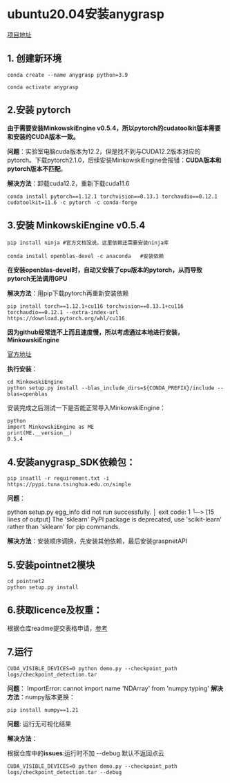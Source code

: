 # ubuntu20.04安装anygrasp
[项目地址](https://github.com/graspnet/anygrasp_sdk)
## 1. 创建新环境

```
conda create --name anygrasp python=3.9

conda activate anygrasp
```

## 2.安装  pytorch
**由于需要安装MinkowskiEngine v0.5.4，所以pytorch的cudatoolkit版本需要和安装的CUDA版本一致。**

**问题**：实验室电脑cuda版本为12.2，但是找不到与CUDA12.2版本对应的pytorch。下载pytorch2.1.0，后续安装MinkowskiEngine会报错：**CUDA版本和pytorch版本不匹配**。

**解决方法**：卸载cuda12.2，重新下载cuda11.6

```
conda install pytorch==1.12.1 torchvision==0.13.1 torchaudio==0.12.1 cudatoolkit=11.6 -c pytorch -c conda-forge
```

## 3.安装 MinkowskiEngine v0.5.4
```
pip install ninja #官方文档没说，这里依赖还需要安装ninja库

conda install openblas-devel -c anaconda   #安装依赖
```

**在安装openblas-devel时，自动又安装了cpu版本的pytorch，从而导致pytorch无法调用GPU**


**解决方法**：用pip下载pytorch再重新安装依赖
```
pip install torch==1.12.1+cu116 torchvision==0.13.1+cu116 torchaudio==0.12.1 --extra-index-url https://download.pytorch.org/whl/cu116
```

**因为github经常连不上而且速度慢，所以考虑通过本地进行安装，MinkowskiEngine**

[官方地址](https://github.com/NVIDIA/MinkowskiEngine)

**执行安装**：

```
cd MinkowskiEngine
python setup.py install --blas_include_dirs=${CONDA_PREFIX}/include --blas=openblas
```

安装完成之后测试一下是否能正常导入MinkowskiEngine：

```
python
import MinkowskiEngine as ME
print(ME.__version__)
0.5.4
```

## 4.安装anygrasp_SDK依赖包：
```
pip insatll -r requirement.txt -i https://pypi.tuna.tsinghua.edu.cn/simple
```

 **问题**：

 python setup.py egg_info did not run successfully.
  │ exit code: 1
  ╰─> [15 lines of output]
      The 'sklearn' PyPI package is deprecated, use 'scikit-learn'
      rather than 'sklearn' for pip commands.
      

**解决方法**：安装顺序调换，先安装其他依赖，最后安装graspnetAPI


## 5.安装pointnet2模块

```
cd pointnet2
python setup.py install
```
## 6.获取licence及权重：
根据仓库readme提交表格申请，[参考](https://github.com/graspnet/anygrasp_sdk/blob/main/license_registration/README.md)


## 7.运行
```
CUDA_VISIBLE_DEVICES=0 python demo.py --checkpoint_path logs/checkpoint_detection.tar
```
**问题**：
ImportError: cannot import name 'NDArray' from 'numpy.typing' 
**解决方法**：numpy版本更换：
```
pip install numpy==1.21
```

**问题**:
运行无可视化结果

**解决方法**：

根据仓库中的**issues**:运行时不加 --debug 默认不返回点云

```
CUDA_VISIBLE_DEVICES=0 python demo.py --checkpoint_path logs/checkpoint_detection.tar --debug
```
